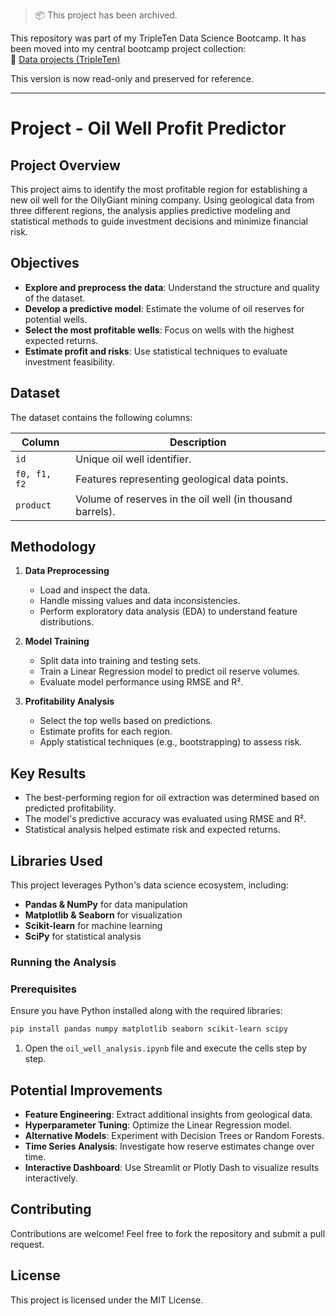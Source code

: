 > 📦 This project has been archived.

This repository was part of my TripleTen Data Science Bootcamp. It has been moved into my central bootcamp project collection:  
🔗 [Data projects (TripleTen)](https://github.com/littleteapot3/data-projects-tripleten)

This version is now read-only and preserved for reference.

----

# Project - Oil Well Profit Predictor

## Project Overview
This project aims to identify the most profitable region for establishing a new oil well for the OilyGiant mining company. Using geological data from three different regions, the analysis applies predictive modeling and statistical methods to guide investment decisions and minimize financial risk.

## Objectives
- **Explore and preprocess the data**: Understand the structure and quality of the dataset.
- **Develop a predictive model**: Estimate the volume of oil reserves for potential wells.
- **Select the most profitable wells**: Focus on wells with the highest expected returns.
- **Estimate profit and risks**: Use statistical techniques to evaluate investment feasibility.

## Dataset
The dataset contains the following columns:

| Column     | Description                                                                 |
|------------|-----------------------------------------------------------------------------|
| `id`       | Unique oil well identifier.                                                |
| `f0, f1, f2` | Features representing geological data points. |
| `product`  | Volume of reserves in the oil well (in thousand barrels).                  |

## Methodology
1. **Data Preprocessing**
   - Load and inspect the data.
   - Handle missing values and data inconsistencies.
   - Perform exploratory data analysis (EDA) to understand feature distributions.

2. **Model Training**
   - Split data into training and testing sets.
   - Train a Linear Regression model to predict oil reserve volumes.
   - Evaluate model performance using RMSE and R².

3. **Profitability Analysis**
   - Select the top wells based on predictions.
   - Estimate profits for each region.
   - Apply statistical techniques (e.g., bootstrapping) to assess risk.

## Key Results
- The best-performing region for oil extraction was determined based on predicted profitability.
- The model's predictive accuracy was evaluated using RMSE and R².
- Statistical analysis helped estimate risk and expected returns.

## Libraries Used
This project leverages Python's data science ecosystem, including:
- **Pandas & NumPy** for data manipulation
- **Matplotlib & Seaborn** for visualization
- **Scikit-learn** for machine learning
- **SciPy** for statistical analysis

### Running the Analysis
### Prerequisites
Ensure you have Python installed along with the required libraries:
```bash
pip install pandas numpy matplotlib seaborn scikit-learn scipy
```
1. Open the `oil_well_analysis.ipynb` file and execute the cells step by step.

## Potential Improvements
- **Feature Engineering**: Extract additional insights from geological data.
- **Hyperparameter Tuning**: Optimize the Linear Regression model.
- **Alternative Models**: Experiment with Decision Trees or Random Forests.
- **Time Series Analysis**: Investigate how reserve estimates change over time.
- **Interactive Dashboard**: Use Streamlit or Plotly Dash to visualize results interactively.

## Contributing
Contributions are welcome! Feel free to fork the repository and submit a pull request.

## License
This project is licensed under the MIT License.

